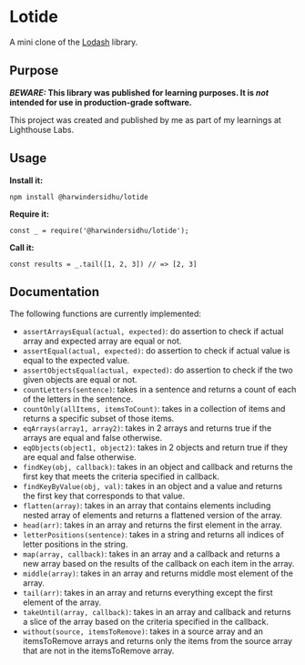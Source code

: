 # Lotide

A mini clone of the [Lodash](https://lodash.com) library.

## Purpose

**_BEWARE:_ This library was published for learning purposes. It is _not_ intended for use in production-grade software.**

This project was created and published by me as part of my learnings at Lighthouse Labs. 

## Usage

**Install it:**

`npm install @harwindersidhu/lotide`

**Require it:**

`const _ = require('@harwindersidhu/lotide');`

**Call it:**

`const results = _.tail([1, 2, 3]) // => [2, 3]`

## Documentation

The following functions are currently implemented:

* `assertArraysEqual(actual, expected)`: do assertion to check if actual array and expected array are equal or not.
* `assertEqual(actual, expected)`: do assertion to check if actual value is equal to the expected value.
* `assertObjectsEqual(actual, expected)`: do assertion to check if the two given objects are equal or not.
* `countLetters(sentence)`: takes in a sentence and returns a count of each of the letters in the sentence.
* `countOnly(allItems, itemsToCount)`: takes in a collection of items and returns a specific subset of those items.
* `eqArrays(array1, array2)`:  takes in 2 arrays and returns true if the arrays are equal and false otherwise.
* `eqObjects(object1, object2)`: takes in 2 objects and return true if they are equal and false otherwise.
* `findKey(obj, callback)`: takes in an object and callback and returns the first key that meets the criteria specified in callback.
* `findKeyByValue(obj, val)`: takes in an object and a value and returns the first key that corresponds to that value.
* `flatten(array)`: takes in an array that contains elements including nested array of elements and returns a flattened version of the array.
* `head(arr)`: takes in an array and returns the first element in the array.
* `letterPositions(sentence)`: takes in a string and returns all indices of letter positions in the string.
* `map(array, callback)`: takes in an array and a callback and returns a new array based on the results of the callback on each item in the array.
* `middle(array)`: takes in an array and returns middle most element of the array.
* `tail(arr)`: takes in an array and returns everything except the first element of the array.
* `takeUntil(array, callback)`: takes in an array and callback and returns a slice of the array based on the criteria specified in the callback.
* `without(source, itemsToRemove)`: takes in a source array and an itemsToRemove arrays and returns only the items from the source array that are not in the itemsToRemove array.
